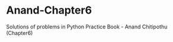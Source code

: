 Anand-Chapter6
==============

Solutions of problems in Python Practice Book - Anand Chitipothu (Chapter6)
